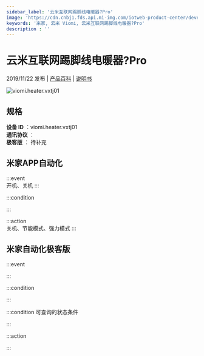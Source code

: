 ```yaml
---
sidebar_label: '云米互联网踢脚线电暖器?Pro'
image: 'https://cdn.cnbj1.fds.api.mi-img.com/iotweb-product-center/developer_1570756610212hw4VNxSs.png?GalaxyAccessKeyId=AKVGLQWBOVIRQ3XLEW&amp;amp;Expires=9223372036854775807&amp;amp;Signature=ag6nCfVamH2Z2zd0lXQD10zkvvk='
keywords: '米家, 云米 Viomi, 云米互联网踢脚线电暖器?Pro'
description : ''
---
```

# 云米互联网踢脚线电暖器?Pro

2019/11/22 发布 | [产品百科](https://home.mi.com/webapp/content/baike/product/index.html?model=viomi.heater.vxtj01/) | [说明书](https://home.mi.com/views/introduction.html?model=viomi.heater.vxtj01&region=cn)

![viomi.heater.vxtj01](https://cdn.cnbj1.fds.api.mi-img.com/iotweb-product-center/developer_1570756610212hw4VNxSs.png?GalaxyAccessKeyId=AKVGLQWBOVIRQ3XLEW&amp;amp;Expires=9223372036854775807&amp;amp;Signature=ag6nCfVamH2Z2zd0lXQD10zkvvk=)

## 规格  
> 
**设备 ID** ：viomi.heater.vxtj01  
**通讯协议** ：  
**极客版**  ： 待补充 


## 米家APP自动化  

:::event  
开机、关机
:::

:::condition  

:::

:::action   
关机、节能模式、强力模式
:::

## 米家自动化极客版  

:::event  

:::

:::condition  

:::

:::condition 可查询的状态条件  

:::

:::action  

:::

        
